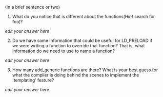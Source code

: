 (In a brief sentence or two)

1. What do you notice that is different about the functions(*Hint* search for foo)? 

*edit your answer here*

2. Do we have some information that could be useful for LD_PRELOAD if we were writing a function to override that function? That is, what information do we need to use to name a function?

*edit your answer here*

3. How many add_generic functions are there? What is your best guess for what the compiler is doing behind the scenes to implement the 'templating' feature?

*edit your answer here*
